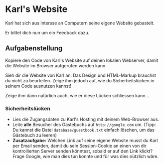 # Karl's Website

Karl hat sich aus Intersse an Computern seine eigene Website gebastelt.

Er bittet dich nun um ein Feedback dazu. 

## Aufgabenstellung

Kopiere den Code von Karl's Website auf deinen lokalen Webserver, damit die Website im Browser aufgerufen werden kann.

Sieh dir die Website von Karl an. Das Design und HTML-Markup brauchst du nicht zu beurteilen. Zeige ihm jedoch auf, wie du Sicherheitslücken in seinem Code ausnutzen kannst!

Zeige ihm dann natürlich auch, wie er diese Lücken schliessen kann...

### Sicherheitslücken

* Lies die Zugangsdaten zu Karl's Hosting mit deinem Web-Browser aus.
* Leite **alle** Besucher des Gästebuchs auf `http://google.com` um. (Tipp: Du kannst die Datei `database/guestbook.txt` einfach löschen, um das Gästebuch zu leeren)
* **Zusatzaufgabe:** Welchen Link auf seine eigene Website musst du Karl per Email senden, damit du sein Session-Cookie an einen von dir kontrollierten Server senden könntest, sobald er auf den Link klickt? Frage Google, wie man dies tun könnte und für was dies nützlich wäre.